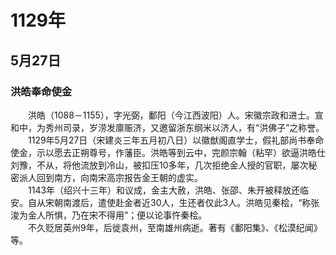 # 1129年
## 5月27日
### 洪皓奉命使金
　　洪皓（1088－1155），字光弼，鄱阳（今江西波阳）人。宋徽宗政和进士。宣和中，为秀州司录，岁涝发廪赈济，又邀留浙东纲米以济人，有“洪佛子”之称誉。<br>　　1129年5月27日（宋建炎三年五月初八日）以徽猷阁直学士，假礼部尚书奉命使金，示以愿去正朔尊号，作藩臣。洪皓等到云中，完颜宗翰（粘罕）欲逼洪皓仕刘豫，不从，将他流放到冷山，被扣压10多年，几次拒绝金人授的官职，屡次秘密派人回到南方，向南宋高宗报告金王朝的虚实。<br>　　1143年（绍兴十三年）和议成，金主大赦，洪皓、张邵、朱开被释放还临安。自从宋朝南渡后，遣使赴金者近30人，生还者仅此3人。洪皓见秦桧，“称张浚为金人所惧，乃在宋不得用”；便以论事忤秦桧。<br>　　不久贬居英州9年，后徙袁州，至南雄州病逝。著有《鄱阳集》、《松漠纪闻》等。
<comment/>